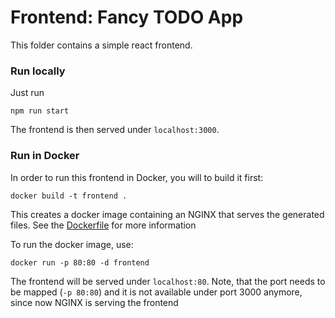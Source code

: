 # Frontend: Fancy TODO App

This folder contains a simple react frontend. 

### Run locally
Just run
```
npm run start
```
The frontend is then served under `localhost:3000`.

### Run in Docker
In order to run this frontend in Docker, you will to build it first:
```
docker build -t frontend .
```
This creates a docker image containing an NGINX that serves the generated files. See the [Dockerfile](Dockerfile) for more information

To run the docker image, use:
```
docker run -p 80:80 -d frontend
```
The frontend will be served under `localhost:80`. Note, that the port needs to be mapped (`-p 80:80`) and it is not available under port 3000 anymore, since now NGINX is serving the frontend
